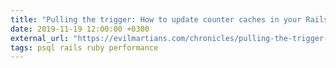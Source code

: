 ```yaml
---
title: "Pulling the trigger: How to update counter caches in your Rails app without Active Record callbacks"
date: 2019-11-19 12:00:00 +0300
external_url: "https://evilmartians.com/chronicles/pulling-the-trigger-how-to-update-counter-caches-in-you-rails-app-without-active-record-callbacks"
tags: psql rails ruby performance
---
```

